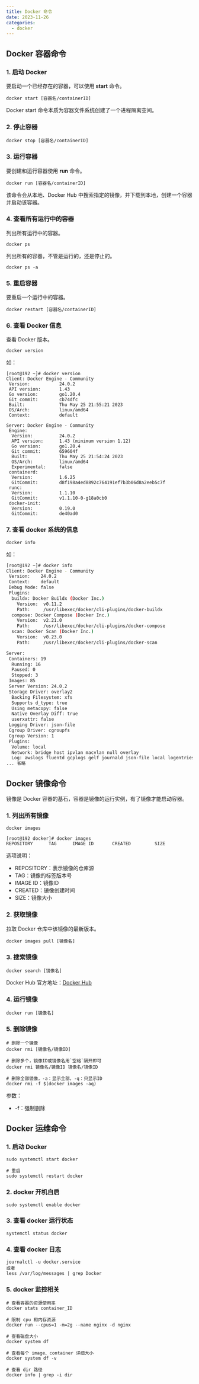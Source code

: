 ```yaml
---
title: Docker 命令
date: 2023-11-26
categories:
  - docker
---
```


## Docker 容器命令

### 1. 启动 Docker
要启动一个已经存在的容器，可以使用 **start** 命令。
```shell
docker start [容器名/containerID]
```
Docker start 命令本质为容器文件系统创建了一个进程隔离空间。

### 2. 停止容器
```shell
docker stop [容器名/containerID]
```

### 3. 运行容器
要创建和运行容器使用 **run** 命令。
```shell
docker run [容器名/containerID]
```
该命令会从本地、Docker Hub 中搜索指定的镜像，并下载到本地，创建一个容器并启动该容器。



### 4. 查看所有运行中的容器

列出所有运行中的容器。

```shell
docker ps
```

列出所有的容器，不管是运行的，还是停止的。

```she
docker ps -a
```



### 5. 重启容器

要重启一个运行中的容器。

```she
docker restart [容器名/containerID]
```



### 6. 查看 Docker 信息

查看 Docker 版本。

```she
docker version
```

如：

```shell
[root@192 ~]# docker version
Client: Docker Engine - Community
 Version:           24.0.2
 API version:       1.43
 Go version:        go1.20.4
 Git commit:        cb74dfc
 Built:             Thu May 25 21:55:21 2023
 OS/Arch:           linux/amd64
 Context:           default

Server: Docker Engine - Community
 Engine:
  Version:          24.0.2
  API version:      1.43 (minimum version 1.12)
  Go version:       go1.20.4
  Git commit:       659604f
  Built:            Thu May 25 21:54:24 2023
  OS/Arch:          linux/amd64
  Experimental:     false
 containerd:
  Version:          1.6.25
  GitCommit:        d8f198a4ed8892c764191ef7b3b06d8a2eeb5c7f
 runc:
  Version:          1.1.10
  GitCommit:        v1.1.10-0-g18a0cb0
 docker-init:
  Version:          0.19.0
  GitCommit:        de40ad0
```



### 7. 查看 docker 系统的信息

```she
docker info
```

如：

```sh
[root@192 ~]# docker info
Client: Docker Engine - Community
 Version:    24.0.2
 Context:    default
 Debug Mode: false
 Plugins:
  buildx: Docker Buildx (Docker Inc.)
    Version:  v0.11.2
    Path:     /usr/libexec/docker/cli-plugins/docker-buildx
  compose: Docker Compose (Docker Inc.)
    Version:  v2.21.0
    Path:     /usr/libexec/docker/cli-plugins/docker-compose
  scan: Docker Scan (Docker Inc.)
    Version:  v0.23.0
    Path:     /usr/libexec/docker/cli-plugins/docker-scan

Server:
 Containers: 19
  Running: 16
  Paused: 0
  Stopped: 3
 Images: 85
 Server Version: 24.0.2
 Storage Driver: overlay2
  Backing Filesystem: xfs
  Supports d_type: true
  Using metacopy: false
  Native Overlay Diff: true
  userxattr: false
 Logging Driver: json-file
 Cgroup Driver: cgroupfs
 Cgroup Version: 1
 Plugins:
  Volume: local
  Network: bridge host ipvlan macvlan null overlay
  Log: awslogs fluentd gcplogs gelf journald json-file local logentries splunk 
... 省略
```



## Docker 镜像命令

镜像是 Docker 容器的基石，容器是镜像的运行实例，有了镜像才能启动容器。



### 1. 列出所有镜像

```shell
docker images
```

```she
[root@192 docker]# docker images
REPOSITORY      TAG      IMAGE ID       CREATED         SIZE
```

选项说明：

- REPOSITORY：表示镜像的仓库源
- TAG：镜像的标签版本号
- IMAGE ID：镜像ID
- CREATED：镜像创建时间
- SIZE：镜像大小

### 2. 获取镜像

拉取 Docker 仓库中该镜像的最新版本。

```shell
docker images pull [镜像名]
```

### 3. 搜索镜像

```shell
docker search [镜像名]
```

Docker Hub 官方地址：[Docker Hub](https://hub.docker.com/)

### 4. 运行镜像

```shell
docker run [镜像名]
```

### 5. 删除镜像

```shell
# 删除一个镜像
docker rmi [镜像名/镜像ID]

# 删除多个，镜像ID或镜像名用`空格`隔开即可
docker rmi 镜像名/镜像ID 镜像名/镜像ID

# 删除全部镜像，-a：显示全部，-q：只显示ID
docker rmi -f $(docker images -aq)
```

参数：

- -f：强制删除



## Docker 运维命令

### 1. 启动 Docker

```shell
sudo systemctl start docker 

# 重启
sudo systemctl restart docker
```

### 2. docker 开机自启

```shell
sudo systemctl enable docker
```

### 3. 查看 docker 运行状态

```shell
systemctl status docker
```

### 4. 查看 docker 日志

```shell
journalctl -u docker.service
或者
less /var/log/messages | grep Docker
```

### 5. docker 监控相关

```shell
# 查看容器的资源使用率
docker stats container_ID

# 限制 cpu 和内存资源
docker run --cpus=1 -m=2g --name nginx -d nginx

# 查看磁盘大小 
docker system df

# 查看每个 image、container 详细大小
docker system df -v

# 查看 dir 路径
docker info | grep -i dir
```

